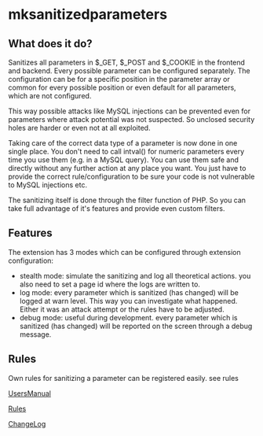 mksanitizedparameters
=======

What does it do?
----------------

Sanitizes all parameters in \$\_GET, \$\_POST and \$\_COOKIE in the frontend and backend. Every possible parameter can be configured separately. The configuration can be for a specific position in the parameter array or common for every possible position or even default for all parameters, which are not configured.

This way possible attacks like MySQL injections can be prevented even for parameters where attack potential was not suspected. So unclosed security holes are harder or even not at all exploited.

Taking care of the correct data type of a parameter is now done in one single place. You don't need to call intval() for numeric parameters every time you use them (e.g. in a MySQL query). You can use them safe and directly without any further action at any place you want. You just have to provide the correct rule/configuration to be sure your code is not vulnerable to MySQL injections etc.

The sanitizing itself is done through the filter function of PHP. So you can take full advantage of it's features and provide even custom filters.

Features
--------

The extension has 3 modes which can be configured through extension configuration:

-   stealth mode: simulate the sanitizing and log all theoretical actions. you also need to set a page id where the logs are written to.
-   log mode: every parameter which is sanitized (has changed) will be logged at warn level. This way you can investigate what happened. Either it was an attack attempt or the rules have to be adjusted.
-   debug mode: useful during development. every parameter which is sanitized (has changed) will be reported on the screen through a debug message.

Rules
-----

Own rules for sanitizing a parameter can be registered easily. see rules

[UsersManual](Documentation/UsersManual/Index.md)

[Rules](Documentation/Rules/Index.md)

[ChangeLog](Documentation/ChangeLog/Index.md)